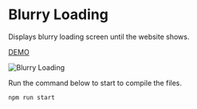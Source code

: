 # Blurry Loading

Displays blurry loading screen until the website shows.

[DEMO](https://reverent-curran-20ef05.netlify.app/)

![Blurry Loading](https://res.cloudinary.com/coffmanjrp-dev/image/upload/v1642985629/coffmanjrp.io/blurry_loading_4d8dff3846.png)

Run the command below to start to compile the files.

```
npm run start
```
